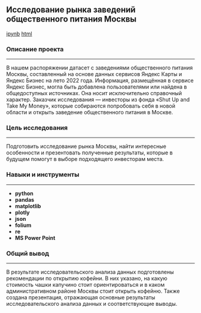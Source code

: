 ## Исследование рынка заведений общественного питания Москвы
[ipynb](https://github.com/Ravil-1989/portfolio/blob/main/public_catering_moscow/public_catering_moscow.ipynb)
[html](https://ravil-1989.github.io/portfolio/public_catering_moscow/public_catering_moscow.html)
### Описание проекта
---
В нашем распоряжении датасет с заведениями общественного питания Москвы, составленный на основе данных сервисов Яндекс Карты и Яндекс Бизнес на лето 2022 года. Информация, размещённая в сервисе Яндекс Бизнес, могла быть добавлена пользователями или найдена в общедоступных источниках. Она носит исключительно справочный характер. Заказчик исследования — инвесторы из фонда «Shut Up and Take My Money», которые собираются попробовать себя в новой области и открыть заведение общественного питания в Москве.

### Цель исследования
---
Подготовить исследование рынка Москвы, найти интересные особенности и презентовать полученные результаты, которые в будущем помогут в выборе подходящего инвесторам места.
 
### Навыки и инструменты
---

- **python**
- **pandas**
- **matplotlib**
- **plotly**
- **json**
- **folium**
- **re**
- **MS Power Point**

### Общий вывод
---
В результате исследовательского анализа данных подготовлены рекомендации по открытию кофейни. В них указано, на какую стоимость чашки капучино стоит ориентироваться и в каком административном районе Москвы стоит открыть кофейню. Также создана презентация, отражающая основные результаты исследовательского анализа данных и соответствующие выводы.

